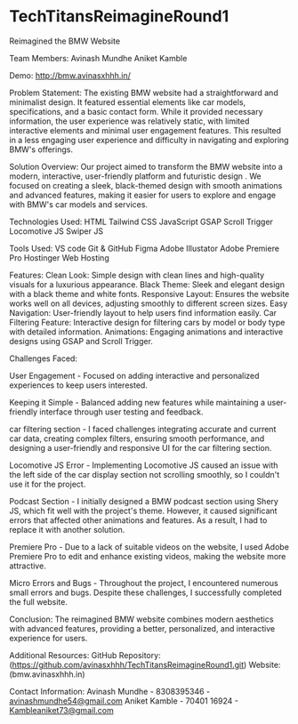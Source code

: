 # TechTitansReimagineRound1
Reimagined the BMW Website

Team Members: 
Avinash Mundhe 
Aniket Kamble

Demo:
http://bmw.avinasxhhh.in/

Problem Statement:
The existing BMW website had a straightforward and minimalist design. It featured essential elements like car models, specifications, and a basic contact form. While it provided necessary information, the user experience was relatively static, with limited interactive elements and minimal user engagement features.
This resulted in a less engaging user experience and difficulty in navigating and exploring BMW's offerings.

Solution Overview:
Our project aimed to transform the BMW website into a modern, interactive,  user-friendly platform and futuristic design . We focused on creating a sleek, black-themed design with smooth animations and advanced features, making it easier for users to explore and engage with BMW's car models and services.

Technologies Used:
HTML
Tailwind CSS
JavaScript 
GSAP
Scroll Trigger
Locomotive JS
Swiper JS

Tools Used:
VS code
Git & GitHub
Figma
Adobe Illustator
Adobe Premiere Pro
Hostinger Web Hosting

Features:
Clean Look: Simple design with clean lines and high-quality visuals for a luxurious appearance.
Black Theme: Sleek and elegant design with a black theme and white fonts.
Responsive Layout: Ensures the website works well on all devices, adjusting smoothly to different screen sizes.
Easy Navigation: User-friendly layout to help users find information easily.
Car Filtering Feature: Interactive design for filtering cars by model or body type with detailed information.
Animations: Engaging animations and interactive designs using GSAP and Scroll Trigger.



Challenges Faced:

User Engagement -
Focused on adding interactive and personalized experiences to keep users interested.

Keeping it Simple -
Balanced adding new features while maintaining a user-friendly interface through user testing and feedback.

car filtering section -
I faced challenges integrating accurate and current car data, creating complex filters, ensuring smooth performance, and designing a user-friendly and responsive UI for the car filtering section.

Locomotive JS Error -
Implementing Locomotive JS caused an issue with the left side of the car display section not scrolling smoothly, so I couldn't use it for the project.

Podcast Section -
I initially designed a BMW podcast section using Shery JS, which fit well with the project's theme. However, it caused significant errors that affected other animations and features. As a result, I had to replace it with another solution.

Premiere Pro -
Due to a lack of suitable videos on the website, I used Adobe Premiere Pro to edit and enhance existing videos, making the website more attractive.

Micro Errors and Bugs -
Throughout the project, I encountered numerous small errors and bugs. Despite these challenges, I successfully completed the full website.

Conclusion:
The reimagined BMW website combines modern aesthetics with advanced features, providing a better, personalized, and interactive experience for users. 

Additional Resources:
GitHub Repository: (https://github.com/avinasxhhh/TechTitansReimagineRound1.git)
Website: (bmw.avinasxhhh.in)

Contact Information:
Avinash Mundhe - 8308395346 - avinashmundhe54@gmail.com
Aniket Kamble -  70401 16924 - Kambleaniket73@gmail.com
